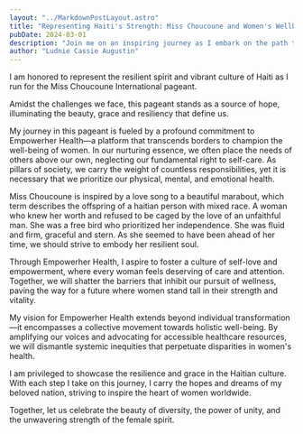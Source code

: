 ```yaml
---
layout: "../MarkdownPostLayout.astro"
title: "Representing Haiti's Strength: Miss Choucoune and Women's Wellbeing"
pubDate: 2024-03-01
description: "Join me on an inspiring journey as I embark on the path to the Miss Choucoune International pageant, a symbol of hope and resilience that shines a light on the rich cultural tapestry and indomitable spirit of Haiti. This pageant is more than just a contest; it is a platform for empowerment, a celebration of beauty, grace, and the unyielding strength that defines the Haitian people."
author: "Ludnie Cassie Augustin"
---
```


I am honored to represent the resilient spirit and vibrant culture of Haiti as I run for the Miss Choucoune International pageant.

Amidst the challenges we face, this pageant stands as a source of hope, illuminating the beauty, grace and resiliency that define us.

My journey in this pageant is fueled by a profound commitment to Empowerher Health—a platform that transcends borders to champion the well-being of women.
In our nurturing essence, we often place the needs of others above our own, neglecting our fundamental right to self-care.
As pillars of society, we carry the weight of countless responsibilities, yet it is necessary that we prioritize our physical, mental, and emotional health.

Miss Choucoune is inspired by a love song to a beautiful marabout, which term describes the offspring of a haitian person with mixed race.
A woman who knew her worth and refused to be caged by the love of an unfaithful man. She was a free bird who prioritized her independence.
She was fluid and firm, graceful and stern. As she seemed to have been ahead of her time, we should strive to embody her resilient soul.

Through Empowerher Health, I aspire to foster a culture of self-love and empowerment, where every woman feels deserving of care and attention.
Together, we will shatter the barriers that inhibit our pursuit of wellness, paving the way for a future where women stand tall in their strength and vitality.

My vision for Empowerher Health extends beyond individual transformation—it encompasses a collective movement towards holistic well-being.
By amplifying our voices and advocating for accessible healthcare resources, we will dismantle systemic inequities that perpetuate disparities in women's health.

I am privileged to showcase the resilience and grace in the Haitian culture. With each step I take on this journey,
I carry the hopes and dreams of my beloved nation, striving to inspire the heart of women worldwide.

Together, let us celebrate the beauty of diversity, the power of unity, and the unwavering strength of the female spirit.

